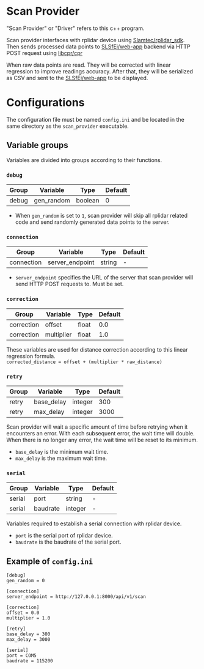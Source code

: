 # Scan Provider
"Scan Provider" or "Driver" refers to this c++ program.

Scan provider interfaces with rplidar device using [Slamtec/rplidar_sdk](https://github.com/Slamtec/rplidar_sdk). Then sends processed data points to [SLSfEi/web-app](https://github.com/SLSfEi/web-app) backend via HTTP POST request using [libcpr/cpr](https://github.com/libcpr/cpr)

When raw data points are read. They will be corrected with linear regression to improve readings accuracy. After that, they will be serialized as CSV and sent to the [SLSfEi/web-app](https://github.com/SLSfEi/web-app) to be displayed.

# Configurations
The configuration file must be named `config.ini` and be located in the same directory as the `scan_provider` executable.
## Variable groups
Variables are divided into groups according to their functions.
### `debug`
Group | Variable | Type | Default
--- | --- | --- | --- 
debug | gen_random | boolean | 0
- When `gen_random` is set to `1`, scan provider will skip all rplidar related code and send randomly generated data points to the server.


### `connection`
Group | Variable | Type | Default
--- | --- | --- | --- 
connection | server_endpoint | string | -
- `server_endpoint` specifies the URL of the server that scan provider will send HTTP POST requests to. Must be set.


### `correction`
Group | Variable | Type | Default
--- | --- | --- | --- 
correction | offset | float | 0.0
correction | multiplier | float | 1.0


These variables are used for distance correction according to this linear regression formula.  
`corrected_distance = offset + (multiplier * raw_distance)`


### `retry`
Group | Variable | Type | Default
--- | --- | --- | --- 
retry | base_delay | integer | 300
retry | max_delay | integer | 3000


Scan provider will wait a specific amount of time before retrying when it encounters an error. With each subsequent error, the wait time will double. When there is no longer any error, the wait time will be reset to its minimum.
- `base_delay` is the minimum wait time.
- `max_delay` is the maximum wait time.


### `serial`
Group | Variable | Type | Default
--- | --- | --- | --- 
serial | port | string | -
serial | baudrate | integer | -

Variables required to establish a serial connection with rplidar device.
- `port` is the serial port of rplidar device.
- `baudrate` is the baudrate of the serial port.

## Example of `config.ini`
```
[debug]
gen_random = 0

[connection]
server_endpoint = http://127.0.0.1:8000/api/v1/scan

[correction]
offset = 0.0
multiplier = 1.0

[retry]
base_delay = 300
max_delay = 3000

[serial]
port = COM5
baudrate = 115200
```
